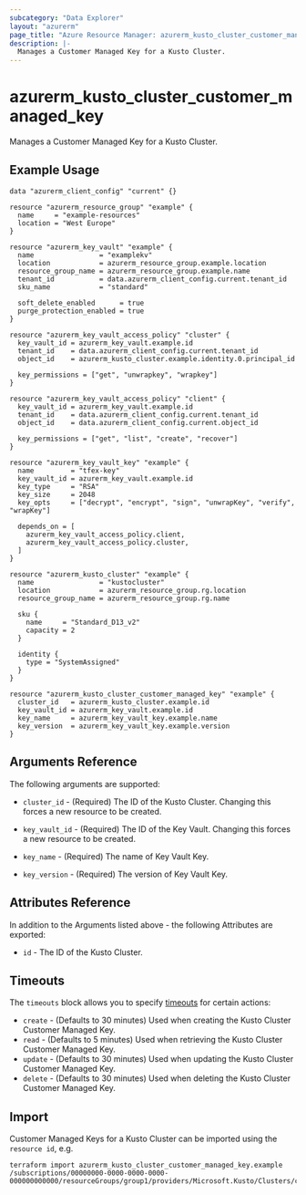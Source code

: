 ```yaml
---
subcategory: "Data Explorer"
layout: "azurerm"
page_title: "Azure Resource Manager: azurerm_kusto_cluster_customer_managed_key"
description: |-
  Manages a Customer Managed Key for a Kusto Cluster.
---
```


# azurerm_kusto_cluster_customer_managed_key

Manages a Customer Managed Key for a Kusto Cluster.

## Example Usage

```hcl
data "azurerm_client_config" "current" {}

resource "azurerm_resource_group" "example" {
  name     = "example-resources"
  location = "West Europe"
}

resource "azurerm_key_vault" "example" {
  name                = "examplekv"
  location            = azurerm_resource_group.example.location
  resource_group_name = azurerm_resource_group.example.name
  tenant_id           = data.azurerm_client_config.current.tenant_id
  sku_name            = "standard"

  soft_delete_enabled      = true
  purge_protection_enabled = true
}

resource "azurerm_key_vault_access_policy" "cluster" {
  key_vault_id = azurerm_key_vault.example.id
  tenant_id    = data.azurerm_client_config.current.tenant_id
  object_id    = azurerm_kusto_cluster.example.identity.0.principal_id

  key_permissions = ["get", "unwrapkey", "wrapkey"]
}

resource "azurerm_key_vault_access_policy" "client" {
  key_vault_id = azurerm_key_vault.example.id
  tenant_id    = data.azurerm_client_config.current.tenant_id
  object_id    = data.azurerm_client_config.current.object_id

  key_permissions = ["get", "list", "create", "recover"]
}

resource "azurerm_key_vault_key" "example" {
  name         = "tfex-key"
  key_vault_id = azurerm_key_vault.example.id
  key_type     = "RSA"
  key_size     = 2048
  key_opts     = ["decrypt", "encrypt", "sign", "unwrapKey", "verify", "wrapKey"]

  depends_on = [
    azurerm_key_vault_access_policy.client,
    azurerm_key_vault_access_policy.cluster,
  ]
}

resource "azurerm_kusto_cluster" "example" {
  name                = "kustocluster"
  location            = azurerm_resource_group.rg.location
  resource_group_name = azurerm_resource_group.rg.name

  sku {
    name     = "Standard_D13_v2"
    capacity = 2
  }

  identity {
    type = "SystemAssigned"
  }
}

resource "azurerm_kusto_cluster_customer_managed_key" "example" {
  cluster_id   = azurerm_kusto_cluster.example.id
  key_vault_id = azurerm_key_vault.example.id
  key_name     = azurerm_key_vault_key.example.name
  key_version  = azurerm_key_vault_key.example.version
}
```

## Arguments Reference

The following arguments are supported:

* `cluster_id` - (Required) The ID of the Kusto Cluster. Changing this forces a new resource to be created.

* `key_vault_id` - (Required) The ID of the Key Vault. Changing this forces a new resource to be created.

* `key_name` - (Required) The name of Key Vault Key.

* `key_version` - (Required) The version of Key Vault Key.

## Attributes Reference

In addition to the Arguments listed above - the following Attributes are exported: 

* `id` - The ID of the Kusto Cluster.

## Timeouts

The `timeouts` block allows you to specify [timeouts](https://www.terraform.io/docs/configuration/resources.html#timeouts) for certain actions:

* `create` - (Defaults to 30 minutes) Used when creating the Kusto Cluster Customer Managed Key.
* `read` - (Defaults to 5 minutes) Used when retrieving the Kusto Cluster Customer Managed Key.
* `update` - (Defaults to 30 minutes) Used when updating the Kusto Cluster Customer Managed Key.
* `delete` - (Defaults to 30 minutes) Used when deleting the Kusto Cluster Customer Managed Key.

## Import

Customer Managed Keys for a Kusto Cluster can be imported using the `resource id`, e.g.

```shell
terraform import azurerm_kusto_cluster_customer_managed_key.example /subscriptions/00000000-0000-0000-0000-000000000000/resourceGroups/group1/providers/Microsoft.Kusto/Clusters/cluster1
```

